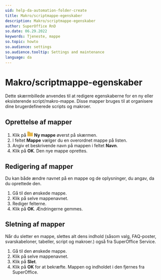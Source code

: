 ```yaml
---
uid: help-da-automation-folder-create
title: Makro/scriptmappe-egenskaber
description: Makro/scriptmappe-egenskaber
author: SuperOffice RnD
so.date: 06.29.2022
keywords: Tjeneste, mappe
so.topic: howto
so.audience: settings
so.audience.tooltip: Settings and maintenance
language: da
---
```


# Makro/scriptmappe-egenskaber

Dette skærmbillede anvendes til at redigere egenskaberne for en ny eller eksisterende script/makro-mappe. Disse mapper bruges til at organisere dine brugerdefinerede scripts og makroer.

## Oprettelse af mapper

1. Klik på ![ikon][img1] **Ny mappe** øverst på skærmen.
2. I feltet **Mappe** vælger du en overordnet mappe på listen.
3. Angiv et beskrivende navn på mappen i feltet **Navn**.
4. Klik på **OK**. Den nye mappe oprettes.

## Redigering af mapper

Du kan både ændre navnet på en mappe og de oplysninger, du angav, da du oprettede den.

1. Gå til den ønskede mappe.
2. Klik på selve mappenavnet.
3. Rediger felterne.
4. Klik på **OK**. Ændringerne gemmes.

## Sletning af mapper

Når du sletter en mappe, slettes alt dens indhold (såsom valg, FAQ-poster, svarskabeloner, tabeller, script og makroer.) også fra SuperOffice Service.

1. Gå til den ønskede mappe.
2. Klik på selve mappenavnet.
3. Klik på **Slet**.
4. Klik på **OK** for at bekræfte. Mappen og indholdet i den fjernes fra SuperOffice.

<!-- Referenced links -->

<!-- Referenced images -->
[img1]: ../../../../../common/icons/folder.png
